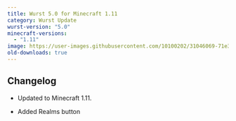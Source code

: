 ```yaml
---
title: Wurst 5.0 for Minecraft 1.11
category: Wurst Update
wurst-version: "5.0"
minecraft-versions:
  - "1.11"
image: https://user-images.githubusercontent.com/10100202/31046069-71e3333c-a5f2-11e7-9527-96ec259e3b95.jpg
old-downloads: true
---
```

## Changelog

- Updated to Minecraft 1.11.

- Added Realms button
